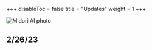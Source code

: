 +++
disableToc = false
title = "Updates"
weight = 1
+++

![Midori AI photo](https://tea-cup.midori-ai.xyz/download/logosubsystem.png)

## 2/26/23

